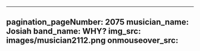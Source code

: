 ------
pagination_pageNumber: 2075
musician_name: Josiah
band_name: WHY?
img_src: images/musician2112.png
onmouseover_src: 
------